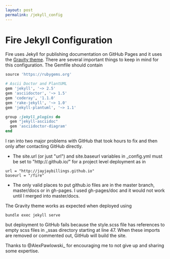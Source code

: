 ```yaml
---
layout: post
permalink: /jekyll_config
---
```

Fire Jekyll Configuration
=

Fire uses Jekyll for publishing documentation on GitHub Pages and it uses the
[Gravity theme](1). There are several important things to keep in
mind for this configuration. The Gemfile should contain

```ruby
source 'https://rubygems.org'

# Ascii Doctor and PlantUML
gem 'jekyll', '~> 2.5'
gem 'asciidoctor', '~> 1.5'
gem 'coderay', '1.1.0'
gem 'rake-jekyll', '~> 1.0'
gem 'jekyll-plantuml', '~> 1.1' 

group :jekyll_plugins do
  gem "jekyll-asciidoc"
  gem 'asciidoctor-diagram' 
end
```

I ran into two major problems with GitHub that took hours to fix and then only
after contacting GitHub directly.
- The site.url (or just "url") and site.baseurl variables in _config.yml must be set to 
"http://<username>.github.io/<project>" for a project level deployment as in

```
url = "http://jayjaybillings.github.io"
baseurl = "/fire"
```

- The only valid places to put github.io files are in the master branch, master/docs
or in gh-pages. I used gh-pages/doc and it would not work until I merged
into master/docs.

The Gravity theme works as expected when deployed using

```shell
bundle exec jekyll serve
```

but deployment to GitHub fails because the style.scss file has references to
empty scss files in _ssas directory starting at line 47. When these imports
are removed or commented out, GitHub will build the site. 

Thanks to @AlexPawlowski_ for encouraging me to not give up and sharing some expertise.

[1]: http://hemangsk.github.io/Gravity/
